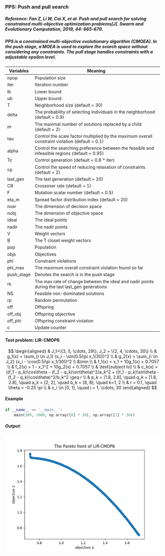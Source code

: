 ### PPS: Push and pull search

##### Reference: Fan Z, Li W, Cai X, et al. Push and pull search for solving constrained multi-objective optimization problems[J]. Swarm and Evolutionary Computation, 2019, 44: 665-679.

##### PPS is a constrained multi-objective evolutionary algorithm (CMOEA). In the push stage, a MOEA is used to explore the search space without considering any constraints. The pull stage handles constraints with a adjustable epsilon level.

| Variables  | Meaning                                                      |
| ---------- | ------------------------------------------------------------ |
| npop       | Population size                                              |
| iter       | Iteration number                                             |
| lb         | Lower bound                                                  |
| ub         | Upper bound                                                  |
| T          | Neighborhood size (default = 30)                             |
| delta      | The probability of selecting individuals in the neighborhood (default = 0.9) |
| nr         | The maximal number of solutions replaced by a child (default = 2) |
| tau        | Control the scale factor multiplied by the maximum overall constraint violation (default = 0.1) |
| alpha      | Control the searching preference between the feasible and infeasible regions (default = 0.95) |
| Tc         | Control generation (default = 0.8 * iter)                    |
| cp         | Control the speed of reducing relaxation of constraints (default = 2) |
| last_gen   | The last generation (default = 20)                           |
| CR         | Crossover rate (default = 1)                                 |
| F          | Mutation scalar number (default = 0.5)                       |
| eta_m      | Spread factor distribution index (default = 20)              |
| nvar       | The dimension of decision space                              |
| nobj       | The dimension of objective space                             |
| ideal      | The ideal points                                             |
| nadir      | The nadir points                                             |
| V          | Weight vectors                                               |
| B          | The T closet weight vectors                                  |
| pop        | Population                                                   |
| objs       | Objectives                                                   |
| phi        | Constraint violations                                        |
| phi_max    | The maximum overall constraint violation found so far        |
| push_stage | Denotes the search is in the push stage                      |
| rk         | The max rate of change between the ideal and nadir points during the last last_gen generations |
| NS         | Feasible non-dominated solutions                             |
| rp         | Random permutation                                           |
| off        | Offspring                                                    |
| off_obj    | Offspring objecrtive                                         |
| off_phi    | Offspring constraint violation                               |
| c          | Update counter                                               |

#### Test problem: LIR-CMOP6

$$
\begin{aligned}
& J_1=\{3, 5, \cdots, 29\}, J_2 = \{2, 4, \cdots, 30\} \\
& g_1(x) = \sum_{i \in J_1} (x_i - \sin(0.5i\pi x_1/30))^2 \\
& g_2(x) = \sum_{i \in J_2} (x_i - \cos(0.5i\pi x_1/30))^2 \\
&\min \\
& f_1(x) = x_1 + 10g_1(x) + 0.7057 \\
& f_2(x) = 1 - x_1^2 + 10g_2(x) + 0.7057 \\
& \text{subject to} \\
& c_k(x) = ((f_1 - p_k)\cos\theta - (f_2 - q_k)\sin\theta)^2/a_k^2 + ((f_1 - p_k)\sin\theta - (f_2 - q_k)\cos\theta)^2/b_k^2 \geq r \\
& p_k = [1.8, 2.8], \quad q_k = [1.8, 2.8], \quad a_k = [2, 2], \quad b_k = [8, 8], \quad k=1, 2 \\
& r = 0.1, \quad \theta = -0.25 \pi \\
& x_i \in [0, 1], \quad i = 1, \cdots, 30
\end{aligned}
$$



#### Example

```python
if __name__ == '__main__':
    main(300, 1000, np.array([0] * 30), np.array([1] * 30))
```

##### Output:

![](https://github.com/Xavier-MaYiMing/PPS/blob/main/Pareto%20front.png)


